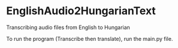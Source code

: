 # EnglishAudio2HungarianText
Transcribing audio files from English to Hungarian

To run the program (Transcribe then translate), run the main.py file.

